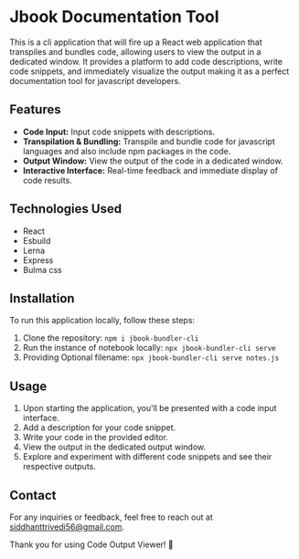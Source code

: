 # Jbook Documentation Tool

This is a cli application that will fire up a React web application that transpiles and bundles code, allowing users to view the output in a dedicated window. It provides a platform to add code descriptions, write code snippets, and immediately visualize the output making it as a perfect documentation tool for javascript developers.

## Features

- **Code Input:** Input code snippets with descriptions.
- **Transpilation & Bundling:** Transpile and bundle code for javascript languages and also include npm packages in the code.
- **Output Window:** View the output of the code in a dedicated window.
- **Interactive Interface:** Real-time feedback and immediate display of code results.

## Technologies Used

- React
- Esbuild
- Lerna
- Express
- Bulma css

## Installation

To run this application locally, follow these steps:

1. Clone the repository: `npm i jbook-bundler-cli`
2. Run the instance of notebook locally: `npx jbook-bundler-cli serve`
3. Providing Optional filename: `npx jbook-bundler-cli serve notes.js`

## Usage

1. Upon starting the application, you'll be presented with a code input interface.
2. Add a description for your code snippet.
3. Write your code in the provided editor.
4. View the output in the dedicated output window.
5. Explore and experiment with different code snippets and see their respective outputs.

## Contact

For any inquiries or feedback, feel free to reach out at siddhanttrivedi56@gmail.com.

Thank you for using Code Output Viewer! 🚀
